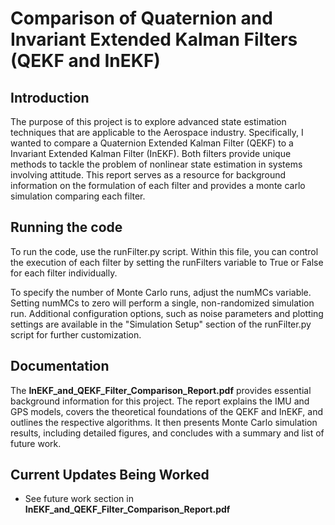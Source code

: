 # Comparison of Quaternion and Invariant Extended Kalman Filters (QEKF and InEKF)

## Introduction
The purpose of this project is to explore advanced state estimation techniques that are applicable to the Aerospace industry. Specifically, I wanted to compare a Quaternion Extended Kalman Filter (QEKF) to a Invariant Extended Kalman Filter (InEKF). Both filters provide unique methods to tackle the problem of nonlinear state estimation in systems involving attitude. This report serves as a resource for background information on the formulation of each filter and provides a monte carlo simulation comparing each filter.

## Running the code
To run the code, use the runFilter.py script. Within this file, you can control the execution of each filter by setting the runFilters variable to True or False for each filter individually.

To specify the number of Monte Carlo runs, adjust the numMCs variable. Setting numMCs to zero will perform a single, non-randomized simulation run. Additional configuration options, such as noise parameters and plotting settings are available in the "Simulation Setup" section of the runFilter.py script for further customization.


## Documentation
The **InEKF_and_QEKF_Filter_Comparison_Report.pdf**
provides essential background information for this project. The report explains the IMU and GPS models, covers the theoretical foundations of the QEKF and InEKF, and outlines the respective algorithms. It then presents Monte Carlo simulation results, including detailed figures, and concludes with a summary and list of future work.

## Current Updates Being Worked
- See future work section in **InEKF_and_QEKF_Filter_Comparison_Report.pdf**
